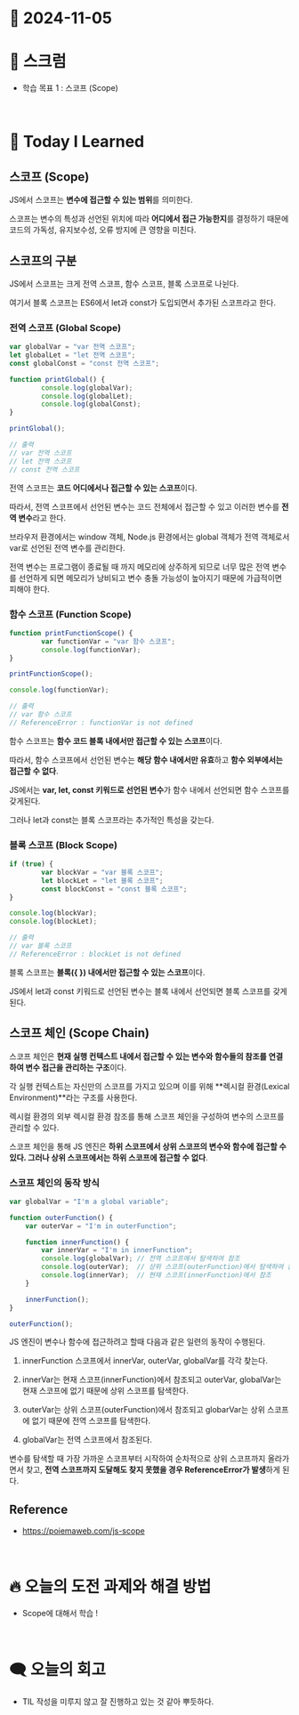 # 📆 2024-11-05

# 🔔 스크럼

- 학습 목표 1 : 스코프 (Scope)

<br/>

# 🚀 Today I Learned


## 스코프 (Scope)

JS에서 스코프는 **변수에 접근할 수 있는 범위**를 의미한다.

스코프는 변수의 특성과 선언된 위치에 따라 **어디에서 접근 가능한지**를 결정하기 때문에 코드의 가독성, 유지보수성, 오류 방지에 큰 영향을 미친다.

## 스코프의 구분

JS에서 스코프는 크게 전역 스코프, 함수 스코프, 블록 스코프로 나뉜다.

여기서 블록 스코프는 ES6에서 let과 const가 도입되면서 추가된 스코프라고 한다.

### 전역 스코프 (Global Scope)

```javascript
var globalVar = "var 전역 스코프";
let globalLet = "let 전역 스코프";
const globalConst = "const 전역 스코프";

function printGlobal() {
		console.log(globalVar); 
		console.log(globalLet);
		console.log(globalConst);
}

printGlobal(); 

// 출력
// var 전역 스코프
// let 전역 스코프
// const 전역 스코프
```

전역 스코프는 **코드 어디에서나 접근할 수 있는 스코프**이다. 

따라서, 전역 스코프에서 선언된 변수는 코드 전체에서 접근할 수 있고 이러한 변수를 **전역 변수**라고 한다.

브라우저 환경에서는 window 객체, Node.js 환경에서는 global 객체가 전역 객체로서 var로 선언된 전역 변수를 관리한다.

전역 변수는 프로그램이 종료될 때 까지 메모리에 상주하게 되므로 너무 많은 전역 변수를 선언하게 되면 메모리가 낭비되고 변수 충돌 가능성이 높아지기 때문에 가급적이면 피해야 한다.

### 함수 스코프 (Function Scope)

```javascript
function printFunctionScope() {
		var functionVar = "var 함수 스코프";
		console.log(functionVar); 
}

printFunctionScope();

console.log(functionVar); 

// 출력
// var 함수 스코프
// ReferenceError : functionVar is not defined
```

함수 스코프는 **함수 코드 블록 내에서만 접근할 수 있는 스코프**이다. 

따라서, 함수 스코프에서 선언된 변수는 **해당 함수 내에서만 유효**하고 **함수 외부에서는 접근할 수 없다**.

JS에서는 **var, let, const 키워드로 선언된 변수**가 함수 내에서 선언되면 함수 스코프를 갖게된다. 

그러나 let과 const는 블록 스코프라는 추가적인 특성을 갖는다.

### 블록 스코프 (Block Scope)

```javascript
if (true) {
		var blockVar = "var 블록 스코프";
		let blockLet = "let 블록 스코프";
		const blockConst = "const 블록 스코프";
}

console.log(blockVar);
console.log(blockLet);

// 출력
// var 블록 스코프
// ReferenceError : blockLet is not defined
```

블록 스코프는 **블록({ }) 내에서만 접근할 수 있는 스코프**이다.

JS에서 let과 const 키워드로 선언된 변수는 블록 내에서 선언되면 블록 스코프를 갖게된다.

## 스코프 체인 (Scope Chain)

스코프 체인은 **현재 실행 컨텍스트 내에서 접근할 수 있는 변수와 함수들의 참조를 연결하여 변수 접근을 관리하는 구조**이다.

각 실행 컨텍스트는 자신만의 스코프를 가지고 있으며 이를 위해 **렉시컬 환경(Lexical Environment)**라는 구조를 사용한다.

렉시컬 환경의 외부 렉시컬 환경 참조를 통해 스코프 체인을 구성하여 변수의 스코프를 관리할 수 있다.

스코프 체인을 통해 JS 엔진은 **하위 스코프에서 상위 스코프의 변수와 함수에 접근할 수 있다. 그러나 상위 스코프에서는 하위 스코프에 접근할 수 없다**.

### 스코프 체인의 동작 방식

```javascript
var globalVar = "I'm a global variable";

function outerFunction() {
    var outerVar = "I'm in outerFunction";

    function innerFunction() {
        var innerVar = "I'm in innerFunction";
        console.log(globalVar); // 전역 스코프에서 탐색하여 참조
        console.log(outerVar);  // 상위 스코프(outerFunction)에서 탐색하여 참조
        console.log(innerVar);  // 현재 스코프(innerFunction)에서 참조
    }

    innerFunction();
}

outerFunction();
```

JS 엔진이 변수나 함수에 접근하려고 할때 다음과 같은 일련의 동작이 수행된다.

1. innerFunction 스코프에서 innerVar, outerVar, globalVar를 각각 찾는다.

2. innerVar는 현재 스코프(innerFunction)에서 참조되고 outerVar, globalVar는 현재 스코프에 없기 때문에 상위 스코프를 탐색한다.

3. outerVar는 상위 스코프(outerFunction)에서 참조되고 globarVar는 상위 스코프에 없기 때문에 전역 스코프를 탐색한다.

4. globalVar는 전역 스코프에서 참조된다.

변수를 탐색할 때 가장 가까운 스코프부터 시작하여 순차적으로 상위 스코프까지 올라가면서 찾고, **전역 스코프까지 도달해도 찾지 못했을 경우 ReferenceError가 발생**하게 된다.

## Reference

- https://poiemaweb.com/js-scope

<br/>

# 🔥 오늘의 도전 과제와 해결 방법

- Scope에 대해서 학습 !

<br/>

# 🗨️ 오늘의 회고

- TIL 작성을 미루지 않고 잘 진행하고 있는 것 같아 뿌듯하다.


<!--
- 오늘의 학습 경험에 대한 자유로운 생각이나 느낀 점을 기록합니다.
- 성공적인 점, 개선해야 할 점, 새롭게 시도하고 싶은 방법 등을 포함할 수 있습니다.-->

